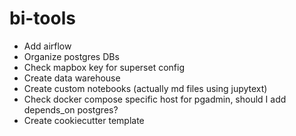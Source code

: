 
# bi-tools

- Add airflow
- Organize postgres DBs
- Check mapbox key for superset config
- Create data warehouse
- Create custom notebooks (actually md files using jupytext)
- Check docker compose specific host for pgadmin, should I add depends_on postgres?
- Create cookiecutter template
